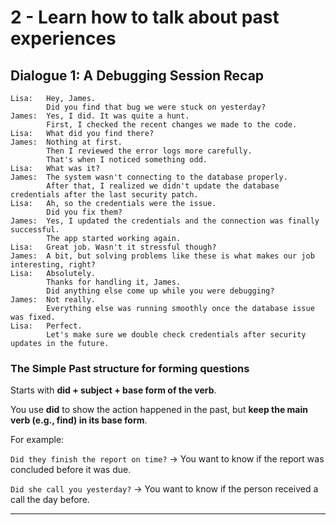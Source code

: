 # 2 - Learn how to talk about past experiences 

## Dialogue 1: A Debugging Session Recap

```
Lisa:   Hey, James.
        Did you find that bug we were stuck on yesterday?
James:  Yes, I did. It was quite a hunt.
        First, I checked the recent changes we made to the code.
Lisa:   What did you find there?
James:  Nothing at first.
        Then I reviewed the error logs more carefully.
        That's when I noticed something odd.
Lisa:   What was it?
James:  The system wasn't connecting to the database properly.
        After that, I realized we didn't update the database credentials after the last security patch.
Lisa:   Ah, so the credentials were the issue.
        Did you fix them?
James:  Yes, I updated the credentials and the connection was finally successful.
        The app started working again.
Lisa:   Great job. Wasn't it stressful though?
James:  A bit, but solving problems like these is what makes our job interesting, right?
Lisa:   Absolutely.
        Thanks for handling it, James.
        Did anything else come up while you were debugging?
James:  Not really.
        Everything else was running smoothly once the database issue was fixed.
Lisa:   Perfect.
        Let's make sure we double check credentials after security updates in the future.
```


### The Simple Past structure for forming questions 

Starts with **did + subject + base form of the verb**. 

You use **did** to show the action happened in the past, but **keep the main verb (e.g., find) in its base form**. 

For example:

`Did they finish the report on time?` -> You want to know if the report was concluded before it was due.

`Did she call you yesterday?` -> You want to know if the person received a call the day before.


---
